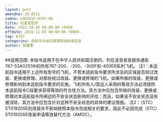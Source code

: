```yaml
---
layout: post
amendno: 39-8531
cadno: CAD2015-B767-04
title: 检查紧固件
date: 2015-10-26 00:00:00 +0800
effdate: 2015-11-03 00:00:00 +0800
tag: B767
categories: 民航华北地区管理局适航审定处
author: 张建勇
---
```


##适用范围:
本指令适用于在中华人民共和国注册的、列在波音紧急服务通告 767-53A0251中的所有767-200、-300、-300F和-400ER系列飞机。
注1：本适航指令适用于上述所有型号的飞机，不管本适航指令要求所涉及的区域是否经过改装、更换或修理。对那些经过改装、更换或修理的飞机，如果所做的改装、更换或修理影响到本适航指令要求的实施，飞机所有人/营运人采用的等效方法必须按照本适航指令C段要求获得等效的符合性方法。其方法中应包含所做的改装、更换或修理对本适航指令所阐述的不安全状态影响的评估；而且，如果该不安全状态没有被消除，其方法中应包含针对这种不安全状态的具体的建议措施。
注2：（STC）ST01920SE的改装并不影响按照本指令完成相关的要求，因此不必因完成（STC）ST01920SE改装申请等效替代方法（AMOC）。

